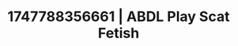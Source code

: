 ---
categories:
- Subtle kink
- Deep touch
- Pleasure mapping
- Gender-fluid lovers
- Lace and desire
image: /assets/images/1747788356661.jpg
layout: post
seo:
  description: Featured content with premium ABDL Play, Scat Fetish. HD images available.
  keywords: ABDL Play, Scat Fetish
  og_image: /assets/images/1747788356661.jpg
  schema_type: VisualArtwork
tags:
- ABDL Play
- '#1747788356661'
- Scat Fetish
title: 1747788356661 | ABDL Play Scat Fetish
---